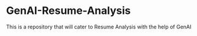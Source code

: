 # GenAI-Resume-Analysis
This is a repository that will cater to Resume Analysis with the help of GenAI
